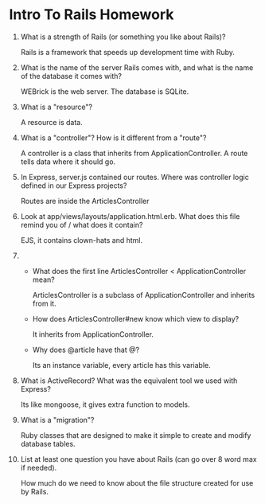 # Intro To Rails Homework

1. What is a strength of Rails (or something you like about Rails)?

	Rails is a framework that speeds up development time with Ruby.

1. What is the name of the server Rails comes with, and what is the name of the database it comes with?

	WEBrick is the web server. The database is SQLite.

1. What is a "resource"?

	A resource is data.

1. What is a "controller"? How is it different from a "route"?

	A controller is a class that inherits from ApplicationController. A route tells data where it should go.

1. In Express, server.js contained our routes. Where was controller logic defined in our Express projects?

	Routes are inside the ArticlesController

1. Look at app/views/layouts/application.html.erb. What does this file remind you of / what does it contain?

	EJS, it contains clown-hats and html.

1.
	* What does the first line ArticlesController < ApplicationController mean?

		ArticlesController is a subclass of ApplicationController and inherits from it.

	* How does ArticlesController#new know which view to display?

		It inherits from ApplicationController.

	* Why does @article have that @?

		Its an instance variable, every article has this variable.

1. What is ActiveRecord? What was the equivalent tool we used with Express?

	Its like mongoose, it gives extra function to models.

1. What is a "migration"?

	Ruby classes that are designed to make it simple to create and modify database tables.

1. List at least one question you have about Rails (can go over 8 word max if needed).

	How much do we need to know about the file structure created for use by Rails.